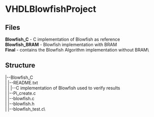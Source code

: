 # VHDLBlowfishProject

Files
-------------
**Blowfish_C** - C implementation of Blowfish as reference\
**Blowfish_BRAM** - Blowfish implementation with BRAM\
**Final** - contains the Blowfish Algorithm implementation without BRAM\


Structure
------------
|--Blowfish_C\
|   |--README.txt\
|   |   |--C implementation of Blowfish used to verify results\
|   |--Pi_create.c\
|   |--blowfish.c\
|   |--blowfish.h\
|   |--blowfish_test.c\
